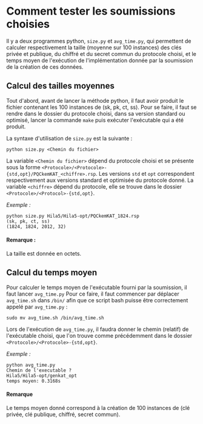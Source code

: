 # Comment tester les soumissions choisies

Il y a deux programmes python, `size.py` et `avg_time.py`, qui permettent de calculer respectivement la taille (moyenne sur 100 instances) des clés privée et
publique, du chiffré et du secret commun du protocole choisi, et le temps moyen de l'exécution de l'implémentation donnée par la soumission de la création
de ces données.



## Calcul des tailles moyennes


Tout d'abord, avant de lancer la méthode python, il faut avoir produit le fichier contenant les 100 instances de (sk, pk, ct, ss). Pour se faire, il faut
se rendre dans le dossier du protocole choisi, dans sa version standard ou optimisé, lancer la commande `make` puis exécuter l'exécutable qui a été
produit.


La syntaxe d'utilisation de `size.py` est la suivante :
```
python size.py <Chemin du fichier>
```

La variable `<Chemin du fichier>` dépend du protocole choisi et se présente sous la forme `<Protocole>/<Protocole>-{std,opt}/PQCkemKAT_<chiffre>.rsp`. Les
versions `std` et `opt` correspondent respectivement aux versions standard et optimisée du protocole donné. La variable `<chiffre>` dépend du protocole, elle se trouve dans le dossier `<Protocole>/<Protocol>-{std,opt}`.

*Exemple :*
```
python size.py Hila5/Hila5-opt/PQCkemKAT_1824.rsp
(sk, pk, ct, ss)
(1824, 1824, 2012, 32)
```
#### Remarque :
La taille est donnée en octets.

## Calcul du temps moyen

Pour calculer le temps moyen de l'exécutable fourni par la soumission, il faut lancer `avg_time.py` Pour ce faire, il faut commencer par déplacer
`avg_time.sh` dans `/bin/` afin que ce script bash puisse être correctement appelé par `avg_time.py` :
```
sudo mv avg_time.sh /bin/avg_time.sh
```

Lors de l'exécution de `avg_time.py`, il faudra donner le chemin (relatif) de l'exécutable choisi, que l'on trouve comme précédemment dans le dossier
`<Protocole>/<Protocole>-{std,opt}`.

*Exemple :*
```
python avg_time.py
Chemin de l'executable ?
Hila5/Hila5-opt/genkat_opt
temps moyen: 0.3168s
```

#### Remarque
Le temps moyen donné correspond à la création de 100 instances de (clé privée, clé publique, chiffré, secret commun).
